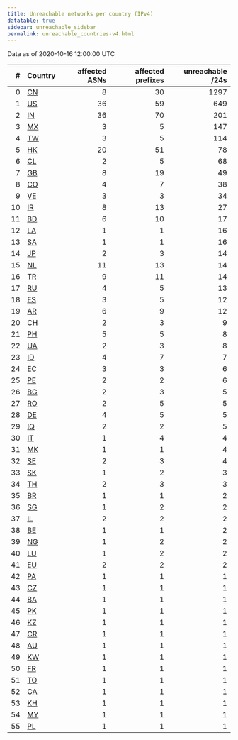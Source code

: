 ```yaml
---
title: Unreachable networks per country (IPv4)
datatable: true
sidebar: unreachable_sidebar
permalink: unreachable_countries-v4.html
---
```


Data as of 2020-10-16 12:00:00 UTC

<div class="datatable-begin"></div>

|   # | Country                      |   affected ASNs |   affected prefixes |   unreachable /24s |
|----:|:-----------------------------|----------------:|--------------------:|-------------------:|
|   0 | [CN](unreachable_cn-v4.html) |               8 |                  30 |               1297 |
|   1 | [US](unreachable_us-v4.html) |              36 |                  59 |                649 |
|   2 | [IN](unreachable_in-v4.html) |              36 |                  70 |                201 |
|   3 | [MX](unreachable_mx-v4.html) |               3 |                   5 |                147 |
|   4 | [TW](unreachable_tw-v4.html) |               3 |                   5 |                114 |
|   5 | [HK](unreachable_hk-v4.html) |              20 |                  51 |                 78 |
|   6 | [CL](unreachable_cl-v4.html) |               2 |                   5 |                 68 |
|   7 | [GB](unreachable_gb-v4.html) |               8 |                  19 |                 49 |
|   8 | [CO](unreachable_co-v4.html) |               4 |                   7 |                 38 |
|   9 | [VE](unreachable_ve-v4.html) |               3 |                   3 |                 34 |
|  10 | [IR](unreachable_ir-v4.html) |               8 |                  13 |                 27 |
|  11 | [BD](unreachable_bd-v4.html) |               6 |                  10 |                 17 |
|  12 | [LA](unreachable_la-v4.html) |               1 |                   1 |                 16 |
|  13 | [SA](unreachable_sa-v4.html) |               1 |                   1 |                 16 |
|  14 | [JP](unreachable_jp-v4.html) |               2 |                   3 |                 14 |
|  15 | [NL](unreachable_nl-v4.html) |              11 |                  13 |                 14 |
|  16 | [TR](unreachable_tr-v4.html) |               9 |                  11 |                 14 |
|  17 | [RU](unreachable_ru-v4.html) |               4 |                   5 |                 13 |
|  18 | [ES](unreachable_es-v4.html) |               3 |                   5 |                 12 |
|  19 | [AR](unreachable_ar-v4.html) |               6 |                   9 |                 12 |
|  20 | [CH](unreachable_ch-v4.html) |               2 |                   3 |                  9 |
|  21 | [PH](unreachable_ph-v4.html) |               5 |                   5 |                  8 |
|  22 | [UA](unreachable_ua-v4.html) |               2 |                   3 |                  8 |
|  23 | [ID](unreachable_id-v4.html) |               4 |                   7 |                  7 |
|  24 | [EC](unreachable_ec-v4.html) |               3 |                   3 |                  6 |
|  25 | [PE](unreachable_pe-v4.html) |               2 |                   2 |                  6 |
|  26 | [BG](unreachable_bg-v4.html) |               2 |                   3 |                  5 |
|  27 | [RO](unreachable_ro-v4.html) |               2 |                   5 |                  5 |
|  28 | [DE](unreachable_de-v4.html) |               4 |                   5 |                  5 |
|  29 | [IQ](unreachable_iq-v4.html) |               2 |                   2 |                  5 |
|  30 | [IT](unreachable_it-v4.html) |               1 |                   4 |                  4 |
|  31 | [MK](unreachable_mk-v4.html) |               1 |                   1 |                  4 |
|  32 | [SE](unreachable_se-v4.html) |               2 |                   3 |                  4 |
|  33 | [SK](unreachable_sk-v4.html) |               1 |                   2 |                  3 |
|  34 | [TH](unreachable_th-v4.html) |               2 |                   3 |                  3 |
|  35 | [BR](unreachable_br-v4.html) |               1 |                   1 |                  2 |
|  36 | [SG](unreachable_sg-v4.html) |               1 |                   2 |                  2 |
|  37 | [IL](unreachable_il-v4.html) |               2 |                   2 |                  2 |
|  38 | [BE](unreachable_be-v4.html) |               1 |                   1 |                  2 |
|  39 | [NG](unreachable_ng-v4.html) |               1 |                   2 |                  2 |
|  40 | [LU](unreachable_lu-v4.html) |               1 |                   2 |                  2 |
|  41 | [EU](unreachable_eu-v4.html) |               2 |                   2 |                  2 |
|  42 | [PA](unreachable_pa-v4.html) |               1 |                   1 |                  1 |
|  43 | [CZ](unreachable_cz-v4.html) |               1 |                   1 |                  1 |
|  44 | [BA](unreachable_ba-v4.html) |               1 |                   1 |                  1 |
|  45 | [PK](unreachable_pk-v4.html) |               1 |                   1 |                  1 |
|  46 | [KZ](unreachable_kz-v4.html) |               1 |                   1 |                  1 |
|  47 | [CR](unreachable_cr-v4.html) |               1 |                   1 |                  1 |
|  48 | [AU](unreachable_au-v4.html) |               1 |                   1 |                  1 |
|  49 | [KW](unreachable_kw-v4.html) |               1 |                   1 |                  1 |
|  50 | [FR](unreachable_fr-v4.html) |               1 |                   1 |                  1 |
|  51 | [TO](unreachable_to-v4.html) |               1 |                   1 |                  1 |
|  52 | [CA](unreachable_ca-v4.html) |               1 |                   1 |                  1 |
|  53 | [KH](unreachable_kh-v4.html) |               1 |                   1 |                  1 |
|  54 | [MY](unreachable_my-v4.html) |               1 |                   1 |                  1 |
|  55 | [PL](unreachable_pl-v4.html) |               1 |                   1 |                  1 |

<div class="datatable-end"></div>